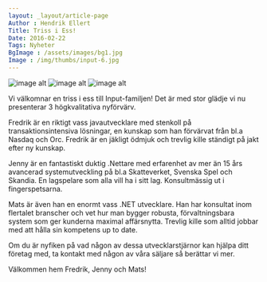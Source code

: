 ```yaml
---
layout: _layout/article-page
Author : Hendrik Ellert
Title: Triss i Ess!
Date: 2016-02-22
Tags: Nyheter
BgImage : /assets/images/bg1.jpg
Image : /img/thumbs/input-6.jpg
---
```


![image alt](/img/nyheter/FredrikFilmis.png) ![image alt](/img/nyheter/JennyFilmis.png) ![image alt](/img/nyheter/MatsHFilmis.png)

Vi välkomnar en triss i ess till Input-familjen! Det är med stor glädje vi nu presenterar 3 högkvalitativa nyförvärv.

Fredrik är en riktigt vass javautvecklare med stenkoll på transaktionsintensiva lösningar, en kunskap som han förvärvat från bl.a Nasdaq och Orc. Fredrik är en jäkligt ödmjuk och trevlig kille ständigt på jakt efter ny kunskap. 

Jenny är en fantastiskt duktig .Nettare med erfarenhet av mer än 15 års avancerad systemutveckling på bl.a Skatteverket, Svenska Spel och Skandia. En lagspelare som  alla vill ha i sitt lag. Konsultmässig ut i fingerspetsarna.

Mats är även han en enormt vass .NET utvecklare. Han har konsultat inom flertalet branscher och vet hur man bygger robusta, förvaltningsbara system som ger kunderna maximal affärsnytta. Trevlig kille som alltid jobbar med att hålla sin kompetens up to date.

Om du är nyfiken på vad någon av dessa utvecklarstjärnor kan hjälpa ditt företag med, ta kontakt med någon av våra säljare så berättar vi mer.

Välkommen hem Fredrik, Jenny och Mats!
